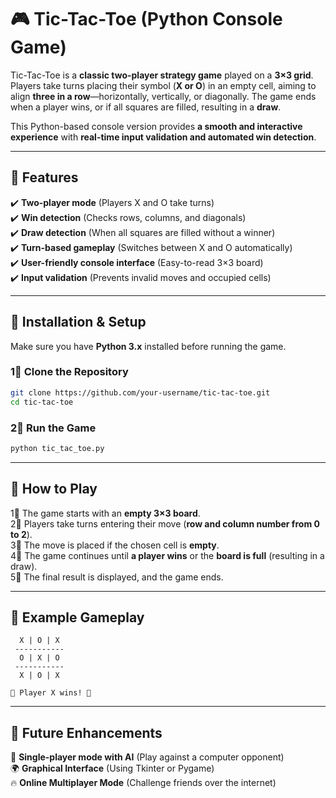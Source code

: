 # 🎮 **Tic-Tac-Toe (Python Console Game)**  

Tic-Tac-Toe is a **classic two-player strategy game** played on a **3×3 grid**. Players take turns placing their symbol (**X or O**) in an empty cell, aiming to align **three in a row**—horizontally, vertically, or diagonally. The game ends when a player wins, or if all squares are filled, resulting in a **draw**.  

This Python-based console version provides **a smooth and interactive experience** with **real-time input validation and automated win detection**.  

---

## 🚀 **Features**  
✔️ **Two-player mode** (Players X and O take turns)  
✔️ **Win detection** (Checks rows, columns, and diagonals)  
✔️ **Draw detection** (When all squares are filled without a winner)  
✔️ **Turn-based gameplay** (Switches between X and O automatically)  
✔️ **User-friendly console interface** (Easy-to-read 3×3 board)  
✔️ **Input validation** (Prevents invalid moves and occupied cells)  

---

## 👥 **Installation & Setup**  
Make sure you have **Python 3.x** installed before running the game.  

### **1⃣ Clone the Repository**  
```bash
git clone https://github.com/your-username/tic-tac-toe.git
cd tic-tac-toe
```

### **2⃣ Run the Game**  
```bash
python tic_tac_toe.py
```

---

## 🎯 **How to Play**  
1⃣ The game starts with an **empty 3×3 board**.  
2⃣ Players take turns entering their move (**row and column number from 0 to 2**).  
3⃣ The move is placed if the chosen cell is **empty**.  
4⃣ The game continues until **a player wins** or the **board is full** (resulting in a draw).  
5⃣ The final result is displayed, and the game ends.  

---

## 🎥 **Example Gameplay**  
```
  X | O | X  
 -----------  
  O | X | O  
 -----------  
  X | O | X  

🎉 Player X wins! 🎉
```

---

## 🔮 **Future Enhancements**  
🚀 **Single-player mode with AI** (Play against a computer opponent)  
🌍 **Graphical Interface** (Using Tkinter or Pygame)  
🔥 **Online Multiplayer Mode** (Challenge friends over the internet)  

